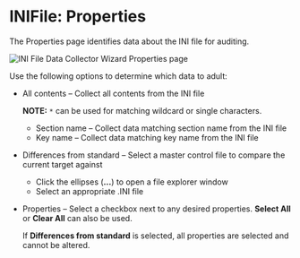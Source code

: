 # INIFile: Properties

The Properties page identifies data about the INI file for auditing.

![INI File Data Collector Wizard Properties page](/img/product_docs/activitymonitor/activitymonitor/install/agent/properties.webp)

Use the following options to determine which data to adult:

- All contents – Collect all contents from the INI file

  **NOTE:** `*` can be used for matching wildcard or single characters.

  - Section name – Collect data matching section name from the INI file
  - Key name – Collect data matching key name from the INI file

- Differences from standard – Select a master control file to compare the current target against

  - Click the ellipses (**…**) to open a file explorer window
  - Select an appropriate .INI file

- Properties – Select a checkbox next to any desired properties. **Select All** or **Clear All** can
  also be used.

  If **Differences from standard** is selected, all properties are selected and cannot be altered.
